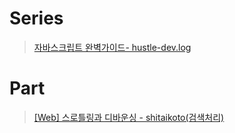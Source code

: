 # Series
> [자바스크립트 완벽가이드- hustle-dev.log](https://velog.io/@hustle-dev/%EC%9E%90%EB%B0%94%EC%8A%A4%ED%81%AC%EB%A6%BD%ED%8A%B8-%EC%99%84%EB%B2%BD%EA%B0%80%EC%9D%B4%EB%93%9C-%EC%8A%A4%ED%84%B0%EB%94%94-%EC%8B%9C%EC%9E%91) 

# Part
> [[Web] 스로틀링과 디바운싱 - shitaikoto(검색처리)](https://velog.io/@shitaikoto/Web-Throttling-Debouncing)
